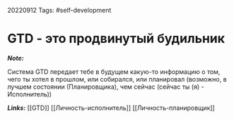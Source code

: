 20220912
Tags: #self-development  
# GTD - это продвинутый будильник 

***Note:*** 

Система GTD передает тебе в будущем какую-то информацию о том, чего ты хотел в прошлом, или собирался, или планировал (возможно, в лучшем состоянии (Планировщика), чем сейчас (сейчас ты (я) - Исполнитель))

***Links:*** [[GTD]] [[Личность-исполнитель]] [[Личность-планировщик]]
